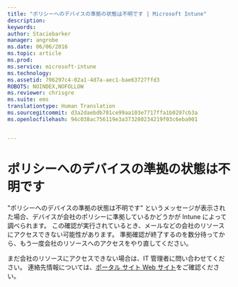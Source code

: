 ```yaml
---
title: "ポリシーへのデバイスの準拠の状態は不明です | Microsoft Intune"
description: 
keywords: 
author: Staciebarker
manager: angrobe
ms.date: 06/06/2016
ms.topic: article
ms.prod: 
ms.service: microsoft-intune
ms.technology: 
ms.assetid: 796297c4-02a1-4d7a-aec1-bae63727ffd3
ROBOTS: NOINDEX,NOFOLLOW
ms.reviewer: chrisgre
ms.suite: ems
translationtype: Human Translation
ms.sourcegitcommit: d3a2daebdb781ce99aa103e7717ffa1b0297cb3a
ms.openlocfilehash: 94c038ac756119e3a373280234219f03c6eba901


---
```



# ポリシーへのデバイスの準拠の状態は不明です

"ポリシーへのデバイスの準拠の状態は不明です" というメッセージが表示された場合、デバイスが会社のポリシーに準拠しているかどうかが Intune によって調べられます。 この確認が実行されているとき、メールなどの会社のリソースにアクセスできない可能性があります。 準拠確認が終了するのを数分待ってから、もう一度会社のリソースへのアクセスをやり直してください。

まだ会社のリソースにアクセスできない場合は、IT 管理者に問い合わせてください。 連絡先情報については、[ポータル サイト Web サイト](http://portal.manage.microsoft.com)をご確認ください。



<!--HONumber=Aug16_HO4-->


